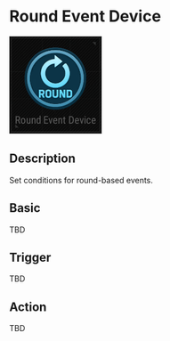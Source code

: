 # Round Event Device

![RoundEvent Icon](../images/DeviceIcons/Device_RoundEvent.png)

## Description

Set conditions for round-based events.

## Basic

TBD

## Trigger

TBD

## Action

TBD

